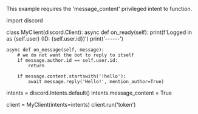  This example requires the 'message_content' privileged intent to function.

import discord


class MyClient(discord.Client):
    async def on_ready(self):
        print(f'Logged in as {self.user} (ID: {self.user.id})')
        print('------')

    async def on_message(self, message):
        # we do not want the bot to reply to itself
        if message.author.id == self.user.id:
            return

        if message.content.startswith('!hello'):
            await message.reply('Hello!', mention_author=True)


intents = discord.Intents.default()
intents.message_content = True

client = MyClient(intents=intents)
client.run('token')
